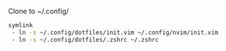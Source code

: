 Clone to ~/.config/

```bash
symlink
 - ln -s ~/.config/dotfiles/init.vim ~/.config/nvim/init.vim
 - ln -s ~/.config/dotfiles/.zshrc ~/.zshrc

```
